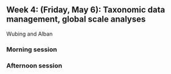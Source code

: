 ## Week 4: (Friday, May 6): Taxonomic data management, global scale analyses
Wubing and Alban

### Morning session

### Afternoon session

